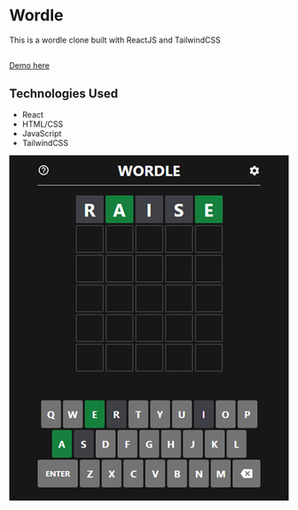 # Wordle

This is a wordle clone built with ReactJS and TailwindCSS

##

[Demo here](wordle.jackscottow.com)

## Technologies Used

- React
- HTML/CSS
- JavaScript
- TailwindCSS

![Screenshot](screenshot.png)
